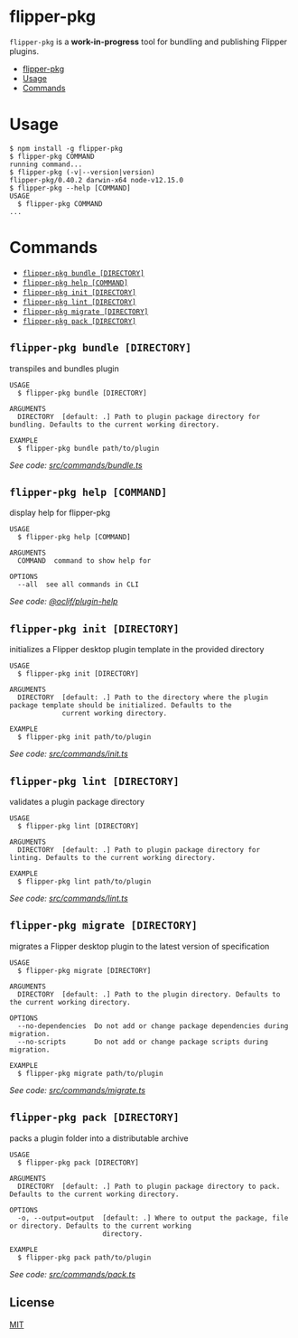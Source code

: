 # flipper-pkg

`flipper-pkg` is a **work-in-progress** tool for bundling and publishing
Flipper plugins.

<!-- toc -->
* [flipper-pkg](#flipper-pkg)
* [Usage](#usage)
* [Commands](#commands)
<!-- tocstop -->
# Usage
<!-- usage -->
```sh-session
$ npm install -g flipper-pkg
$ flipper-pkg COMMAND
running command...
$ flipper-pkg (-v|--version|version)
flipper-pkg/0.40.2 darwin-x64 node-v12.15.0
$ flipper-pkg --help [COMMAND]
USAGE
  $ flipper-pkg COMMAND
...
```
<!-- usagestop -->
# Commands
<!-- commands -->
* [`flipper-pkg bundle [DIRECTORY]`](#flipper-pkg-bundle-directory)
* [`flipper-pkg help [COMMAND]`](#flipper-pkg-help-command)
* [`flipper-pkg init [DIRECTORY]`](#flipper-pkg-init-directory)
* [`flipper-pkg lint [DIRECTORY]`](#flipper-pkg-lint-directory)
* [`flipper-pkg migrate [DIRECTORY]`](#flipper-pkg-migrate-directory)
* [`flipper-pkg pack [DIRECTORY]`](#flipper-pkg-pack-directory)

## `flipper-pkg bundle [DIRECTORY]`

transpiles and bundles plugin

```
USAGE
  $ flipper-pkg bundle [DIRECTORY]

ARGUMENTS
  DIRECTORY  [default: .] Path to plugin package directory for bundling. Defaults to the current working directory.

EXAMPLE
  $ flipper-pkg bundle path/to/plugin
```

_See code: [src/commands/bundle.ts](https://github.com/facebook/flipper/blob/v0.40.2/src/commands/bundle.ts)_

## `flipper-pkg help [COMMAND]`

display help for flipper-pkg

```
USAGE
  $ flipper-pkg help [COMMAND]

ARGUMENTS
  COMMAND  command to show help for

OPTIONS
  --all  see all commands in CLI
```

_See code: [@oclif/plugin-help](https://github.com/oclif/plugin-help/blob/v3.0.0/src/commands/help.ts)_

## `flipper-pkg init [DIRECTORY]`

initializes a Flipper desktop plugin template in the provided directory

```
USAGE
  $ flipper-pkg init [DIRECTORY]

ARGUMENTS
  DIRECTORY  [default: .] Path to the directory where the plugin package template should be initialized. Defaults to the
             current working directory.

EXAMPLE
  $ flipper-pkg init path/to/plugin
```

_See code: [src/commands/init.ts](https://github.com/facebook/flipper/blob/v0.40.2/src/commands/init.ts)_

## `flipper-pkg lint [DIRECTORY]`

validates a plugin package directory

```
USAGE
  $ flipper-pkg lint [DIRECTORY]

ARGUMENTS
  DIRECTORY  [default: .] Path to plugin package directory for linting. Defaults to the current working directory.

EXAMPLE
  $ flipper-pkg lint path/to/plugin
```

_See code: [src/commands/lint.ts](https://github.com/facebook/flipper/blob/v0.40.2/src/commands/lint.ts)_

## `flipper-pkg migrate [DIRECTORY]`

migrates a Flipper desktop plugin to the latest version of specification

```
USAGE
  $ flipper-pkg migrate [DIRECTORY]

ARGUMENTS
  DIRECTORY  [default: .] Path to the plugin directory. Defaults to the current working directory.

OPTIONS
  --no-dependencies  Do not add or change package dependencies during migration.
  --no-scripts       Do not add or change package scripts during migration.

EXAMPLE
  $ flipper-pkg migrate path/to/plugin
```

_See code: [src/commands/migrate.ts](https://github.com/facebook/flipper/blob/v0.40.2/src/commands/migrate.ts)_

## `flipper-pkg pack [DIRECTORY]`

packs a plugin folder into a distributable archive

```
USAGE
  $ flipper-pkg pack [DIRECTORY]

ARGUMENTS
  DIRECTORY  [default: .] Path to plugin package directory to pack. Defaults to the current working directory.

OPTIONS
  -o, --output=output  [default: .] Where to output the package, file or directory. Defaults to the current working
                       directory.

EXAMPLE
  $ flipper-pkg pack path/to/plugin
```

_See code: [src/commands/pack.ts](https://github.com/facebook/flipper/blob/v0.40.2/src/commands/pack.ts)_
<!-- commandsstop -->


## License

[MIT](LICENSE)
